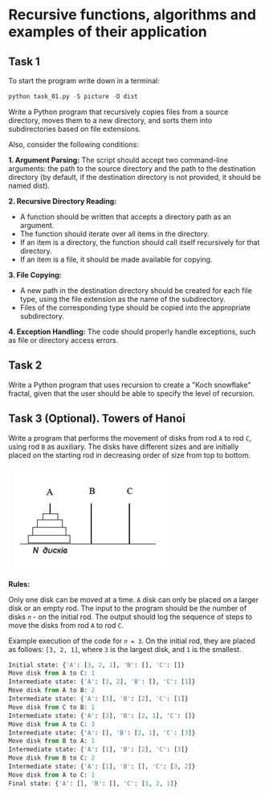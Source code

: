 # Recursive functions, algorithms and examples of their application

## Task 1

To start the program write down in a terminal:

```python
python task_01.py -S picture -O dist
```

Write a Python program that recursively copies files from a source directory, moves them to a new directory, and sorts them into subdirectories based on file extensions.

Also, consider the following conditions:

**1. Argument Parsing:**
The script should accept two command-line arguments: the path to the source directory and the path to the destination directory (by default, if the destination directory is not provided, it should be named dist).

**2. Recursive Directory Reading:**

- A function should be written that accepts a directory path as an argument.
- The function should iterate over all items in the directory.
- If an item is a directory, the function should call itself recursively for that directory.
- If an item is a file, it should be made available for copying.

**3. File Copying:**

- A new path in the destination directory should be created for each file type, using the file extension as the name of the subdirectory.
- Files of the corresponding type should be copied into the appropriate subdirectory.

**4. Exception Handling:**
The code should properly handle exceptions, such as file or directory access errors.

## Task 2

Write a Python program that uses recursion to create a "Koch snowflake" fractal, given that the user should be able to specify the level of recursion.

## Task 3 (Optional). Towers of Hanoi

Write a program that performs the movement of disks from rod `A` to rod `C`, using rod `B` as auxiliary. The disks have different sizes and are initially placed on the starting rod in decreasing order of size from top to bottom.

![Preview](./assets/task1.png)

**Rules:**

Only one disk can be moved at a time.
`A` disk can only be placed on a larger disk or an empty rod.
The input to the program should be the number of disks
`𝑛` - on the initial rod. The output should log the sequence of steps to move the disks from rod `A` to rod `C`.

Example execution of the code for `𝑛 = 3`. On the initial rod, they are placed as follows: `[3, 2, 1]`, where `3` is the largest disk, and `1` is the smallest.

```python
Initial state: {'A': [3, 2, 1], 'B': [], 'C': []}
Move disk from A to C: 1
Intermediate state: {'A': [3, 2], 'B': [], 'C': [1]}
Move disk from A to B: 2
Intermediate state: {'A': [3], 'B': [2], 'C': [1]}
Move disk from C to B: 1
Intermediate state: {'A': [3], 'B': [2, 1], 'C': []}
Move disk from A to C: 3
Intermediate state: {'A': [], 'B': [2, 1], 'C': [3]}
Move disk from B to A: 1
Intermediate state: {'A': [1], 'B': [2], 'C': [3]}
Move disk from B to C: 2
Intermediate state: {'A': [1], 'B': [], 'C': [3, 2]}
Move disk from A to C: 1
Final state: {'A': [], 'B': [], 'C': [3, 2, 1]}
```

